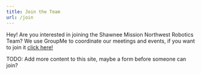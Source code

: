```yaml
---
title: Join the Team
url: /join
---
```


Hey! Are you interested in joining the Shawnee Mission Northwest Robotics Team? We use GroupMe to coordinate our meetings and events, if you want to join it [click here!](https://groupme.com/join_group/89479872/NAiYCS4K)

TODO: Add more content to this site, maybe a form before someone can join?